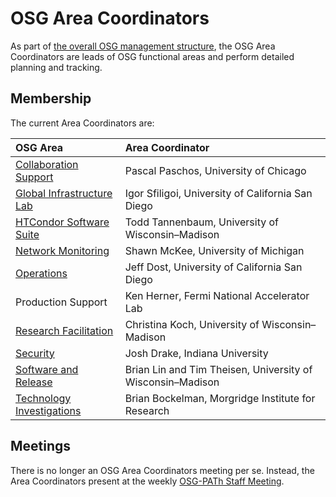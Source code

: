 # OSG Area Coordinators

As part of [the overall OSG management structure](index.md), the OSG Area Coordinators are leads of OSG functional areas
and perform detailed planning and tracking.

## Membership

The current Area Coordinators are:

| OSG Area | Area Coordinator |
| :------- | :--------------- |
| [Collaboration Support](https://osg-htc.org/collaboration-support/) | Pascal Paschos, University of Chicago |
| [Global Infrastructure Lab](https://path-cc.io/services/gil/) | Igor Sfiligoi, University of California San Diego |
| [HTCondor Software Suite](https://htcondor.org) | Todd Tannenbaum, University of Wisconsin&ndash;Madison |
| [Network Monitoring](https://osg-htc.org/networking/) | Shawn McKee, University of Michigan |
| [Operations](https://osg-htc.org/operations/) | Jeff Dost, University of California San Diego |
| Production Support | Ken Herner, Fermi National Accelerator Lab |
| [Research Facilitation](https://osg-htc.org/research-facilitation) | Christina Koch, University of Wisconsin&ndash;Madison |
| [Security](https://osg-htc.org/security/) | Josh Drake, Indiana University |
| [Software and Release](https://osg-htc.org/technology/) | Brian Lin and Tim Theisen, University of Wisconsin&ndash;Madison |
| [Technology Investigations](https://osg-htc.org/technology/) | Brian Bockelman, Morgridge Institute for Research |


## Meetings

There is no longer an OSG Area Coordinators meeting per se.
Instead, the Area Coordinators present at the weekly [OSG-PATh Staff Meeting](staff-meeting.md).

